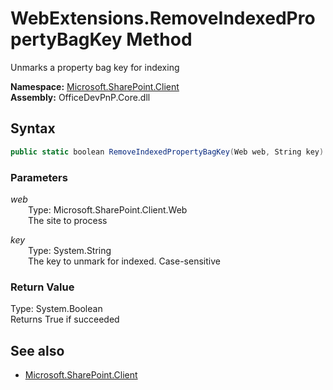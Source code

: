 # WebExtensions.RemoveIndexedPropertyBagKey Method  
Unmarks a property bag key for indexing  

**Namespace:** [Microsoft.SharePoint.Client](Microsoft.SharePoint.Client.md)  
**Assembly:** OfficeDevPnP.Core.dll  
## Syntax
```C#
public static boolean RemoveIndexedPropertyBagKey(Web web, String key)
```
### Parameters
*web*  
&emsp;&emsp;Type: Microsoft.SharePoint.Client.Web  
&emsp;&emsp;The site to process  
  
*key*  
&emsp;&emsp;Type: System.String  
&emsp;&emsp;The key to unmark for indexed. Case-sensitive  
  
### Return Value
Type: System.Boolean  
Returns True if succeeded

## See also
- [Microsoft.SharePoint.Client](Microsoft.SharePoint.Client.md)
